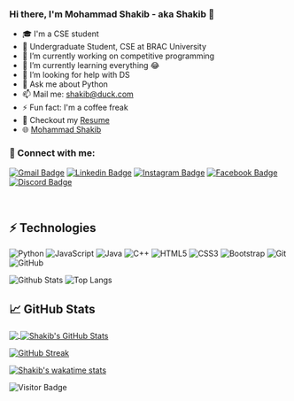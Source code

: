 ### Hi there, I'm Mohammad Shakib - aka __Shakib__ 👋

- 🎓 I'm a CSE student
- 🏢 Undergraduate Student, CSE at BRAC University
- 🔭 I’m currently working on competitive programming
- 🌱 I’m currently learning everything 😂
- 🤔 I’m looking for help with DS
- 💬 Ask me about Python
- 📫 Mail me: shakib@duck.com
- ⚡ Fun fact: I'm a coffee freak 
- 📃 Checkout my [Resume](https://github.com/Mo-Shakib/Mo-Shakib/blob/main/Resume_300821.pdf)
- 🌐 [Mohammad Shakib](http://mo-shakib.me)

### 🔗 Connect with me:

[![Gmail Badge](https://img.shields.io/badge/-shakib@duck.com-c14438?style=flat-square&logo=Gmail&logoColor=white&link=mailto:shakib@duck.com)](mailto:shakib@duck.com)
[![Linkedin Badge](https://img.shields.io/badge/-MohammadShakib-blue?style=flat-square&logo=Linkedin&logoColor=white&link=https://www.linkedin.com/in/mohammadshakib/)](https://www.linkedin.com/in/mohammadshakib/)
[![Instagram Badge](https://img.shields.io/badge/-mo__shakib-ac28a3?style=flat-square&logo=instagram&logoColor=white&link=https://instagram.com/mo__shakib/)](https://instagram.com/mo__shakib)
[![Facebook Badge](https://img.shields.io/badge/-Shakib-blue?style=flat-square&logo=Facebook&logoColor=white&link=https://www.facebook.com/MoShakib.official/)](https://www.facebook.com/MoShakib.official/)
[![Discord Badge](https://img.shields.io/badge/-Shakib-40567A?style=flat-square&logo=Discord&logoColor=white&link=https://discordapp.com/users/Shakib#1251/)](https://discordapp.com/users/Shakib#1251/)

<br>

## ⚡ Technologies

![Python](https://img.shields.io/badge/-Python-yellow?style=flat-square&logo=Python)
![JavaScript](https://img.shields.io/badge/-JavaScript-blue?style=flat-square&logo=javascript)
![Java](https://img.shields.io/badge/-java-E34A86?style=flat-square&logo=java)
![C++](https://img.shields.io/badge/-C++-00599C?style=flat-square&logo=c)
![HTML5](https://img.shields.io/badge/-HTML5-E34F26?style=flat-square&logo=html5&logoColor=white)
![CSS3](https://img.shields.io/badge/-CSS3-1572B6?style=flat-square&logo=css3)
![Bootstrap](https://img.shields.io/badge/-Bootstrap-563D7C?style=flat-square&logo=bootstrap)
![Git](https://img.shields.io/badge/-Git-black?style=flat-square&logo=git)
![GitHub](https://img.shields.io/badge/-GitHub-181717?style=flat-square&logo=github)
<!-- /Technologies -->
![Github Stats](https://github-readme-stats.vercel.app/api?username=Mo-Shakib&count_private=true&show_icons=true&include_all_commits=true&theme=dark)
![Top Langs](https://github-readme-stats.vercel.app/api/top-langs/?username=Mo-Shakib&theme=dark)

<!-- 1 -->
## &#x1f4c8; GitHub Stats

<a href="https://github.com/Mo-Shakib/Mo-Shakib">
  <img align="center" src="https://github-readme-stats.vercel.app/api/top-langs/?username=Mo-Shakib&hide=tex&title_color=ffffff&text_color=c9cacc&icon_color=2bbc8a&bg_color=1d1f21&langs_count=3" />
</a>
<a href="https://github.com/Mo-Shakib/Mo-Shakib">
  <img align="center" src="https://github-readme-stats.vercel.app/api?username=Mo-Shakib&show_icons=true&line_height=27&count_private=true&title_color=ffffff&text_color=c9cacc&icon_color=2bbc8a&bg_color=1d1f21" alt="Shakib's GitHub Stats" />
</a>
<!-- 1 -->

[![GitHub Streak](http://github-readme-streak-stats.herokuapp.com?user=mo-shakib&theme=dark)](https://git.io/streak-stats)

[![Shakib's wakatime stats](https://github-readme-stats.vercel.app/api/wakatime?username=shakib&theme=dark&layout=compact)](https://github.com/mo-shakib/github-readme-stats)

![Visitor Badge](https://visitor-badge.laobi.icu/badge?page_id=mo-shakib.aemmadi)

